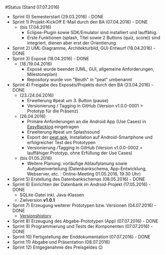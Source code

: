 ﻿#Status
(Stand 07.07.2016)

- Sprint 0) Semesterstart (29.03.2016) - DONE
- Sprint 1) Projekt-KickOff E-Mail durch den BA (07.04.2016) - DONE
	- (bis 17.04.2016)
		- Eclipse-Plugin sowie SDK/Emulator sind installiert und lauffähig.
		- Erste Funktionen (splash, Titel sowie 2 Buttons (quiz, score)) sind integriert, dienen aber erst der Orientierung.
- Sprint 2) UML-Diagramme, Architekturbild, GUI-Entwurf (18.04.2016) - DONE
- Sprint 3) Exposé (18.04.2016) - DONE
	- (18./19.04.2016)
		- Exposé wurde beendet (UML, GUI, allgemeine Anforderungen, Milestoneplan)
		- Repository wurde von "Beuth" in "peat" umbenannt
- Sprint 4) Freigabe des Exposés/Projekts durch den BA (23.04.2016) - DONE
	- (23./24.04.2016)
		- Erweiterung #peat um 3. Button (pause)
		- Versionierung / Tagging in GitHub (Version v1.0.0-0001 > Prototyp für die Präsenz)
	- (26.04.2016)
		- Primäre Anforderungen an die Android App (Use Cases) in [EasyBacklog](https://easybacklog.com/users/sign_in) eingetragen
		- Erweiterung #peat um Splashsound
		- Export der [peat.apk](https://www.dropbox.com/sh/8djn2di76w9jqga/AABS1uvujSAhcy7iVWHPvo9oa?dl=0), Installation auf Android-Smartphone und erfolgreicher Test des Prototypen
		- Versionierung /Tagging in GitHub (Version v1.0.0-0002 > lauffähiger Prototyp, ohne Erfüllung der Use Cases)
	- (bis 01.05.2016)
		- Weitere Planung: vorläufige Ablaufplanung sowie Aufgabenverteilung (Datenbankschema, App-Entwicklung, Webserver, etc. : Online-Meeting 01.05.2016, 19:30 Uhr)
- Sprint 5) Erstellung des Datenbankschemas (08.05.2016) - DONE
- Sprint 6) Einrichten der Datenbank im Android-Projekt (17.05.2016) - DONE
  - SQLite-Datei inkl. Java-Klassen
  - Zielversion **v1.0.1**
- Sprint 7) Erzeugung weiterer Prototypen bzw. Versionen (04.07.2016) - DONE
  - [Versionshistory](https://github.com/andreasmosig/peat/releases)
- Sprint 8) Erzeugung des Abgabe-Prototypen (App) (07.07.2016) - DONE
- Sprint 9) Programmierung und Tests der Komponenten (07.07.2016) - DONE
- Sprint 10) Fertigstellung der Enddokumentation (07.07.2016) - DONE
- Sprint 11) Abgabe und Präsentation (08.07.2016)
- Sprint 12) Entgegenahme des Preisgeldes :wink:
